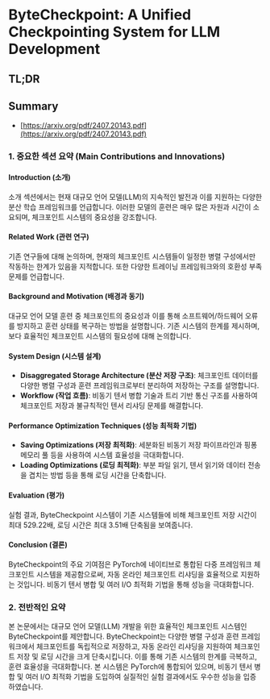 # ByteCheckpoint: A Unified Checkpointing System for LLM Development
## TL;DR
## Summary
- [https://arxiv.org/pdf/2407.20143.pdf](https://arxiv.org/pdf/2407.20143.pdf)

### 1. 중요한 섹션 요약 (Main Contributions and Innovations)

#### Introduction (소개)
소개 섹션에서는 현재 대규모 언어 모델(LLM)의 지속적인 발전과 이를 지원하는 다양한 분산 학습 프레임워크를 언급합니다. 이러한 모델의 훈련은 매우 많은 자원과 시간이 소요되며, 체크포인트 시스템의 중요성을 강조합니다.

#### Related Work (관련 연구)
기존 연구들에 대해 논의하며, 현재의 체크포인트 시스템들이 일정한 병렬 구성에서만 작동하는 한계가 있음을 지적합니다. 또한 다양한 트레이닝 프레임워크와의 호환성 부족 문제를 언급합니다.

#### Background and Motivation (배경과 동기)
대규모 언어 모델 훈련 중 체크포인트의 중요성과 이를 통해 소프트웨어/하드웨어 오류를 방지하고 훈련 상태를 복구하는 방법을 설명합니다. 기존 시스템의 한계를 제시하며, 보다 효율적인 체크포인트 시스템의 필요성에 대해 논의합니다.

#### System Design (시스템 설계)
- **Disaggregated Storage Architecture (분산 저장 구조)**: 체크포인트 데이터를 다양한 병렬 구성과 훈련 프레임워크로부터 분리하여 저장하는 구조를 설명합니다.
- **Workflow (작업 흐름)**: 비동기 텐서 병합 기술과 트리 기반 통신 구조를 사용하여 체크포인트 저장과 불규칙적인 텐서 리샤딩 문제를 해결합니다.

#### Performance Optimization Techniques (성능 최적화 기법)
- **Saving Optimizations (저장 최적화)**: 세분화된 비동기 저장 파이프라인과 핑퐁 메모리 풀 등을 사용하여 시스템 효율성을 극대화합니다.
- **Loading Optimizations (로딩 최적화)**: 부분 파일 읽기, 텐서 읽기와 데이터 전송을 겹치는 방법 등을 통해 로딩 시간을 단축합니다.

#### Evaluation (평가)
실험 결과, ByteCheckpoint 시스템이 기존 시스템들에 비해 체크포인트 저장 시간이 최대 529.22배, 로딩 시간은 최대 3.51배 단축됨을 보여줍니다.

#### Conclusion (결론)
ByteCheckpoint의 주요 기여점은 PyTorch에 네이티브로 통합된 다중 프레임워크 체크포인트 시스템을 제공함으로써, 자동 온라인 체크포인트 리샤딩을 효율적으로 지원하는 것입니다. 비동기 텐서 병합 및 여러 I/O 최적화 기법을 통해 성능을 극대화합니다.

### 2. 전반적인 요약

본 논문에서는 대규모 언어 모델(LLM) 개발을 위한 효율적인 체크포인트 시스템인 ByteCheckpoint를 제안합니다. ByteCheckpoint는 다양한 병렬 구성과 훈련 프레임워크에서 체크포인트를 독립적으로 저장하고, 자동 온라인 리샤딩을 지원하여 체크포인트 저장 및 로딩 시간을 크게 단축시킵니다. 이를 통해 기존 시스템의 한계를 극복하고, 훈련 효율성을 극대화합니다. 본 시스템은 PyTorch에 통합되어 있으며, 비동기 텐서 병합 및 여러 I/O 최적화 기법을 도입하여 실질적인 실험 결과에서도 우수한 성능을 입증하였습니다.